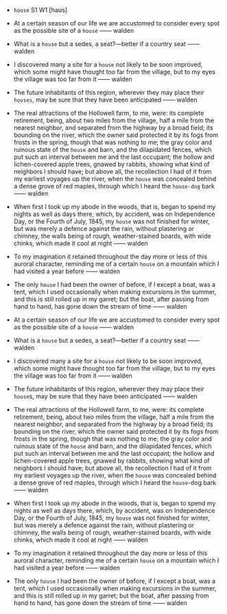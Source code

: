 - `house` S1 W1 [haʊs]

- At a certain season of our life we are accustomed to consider every spot as the possible site of a `house` —— walden

-  What is a `house` but a sedes, a seat?—better if a country seat —— walden

-  I discovered many a site for a `house` not likely to be soon improved, which some might have thought too far from the village, but to my eyes the village was too far from it —— walden

-  The future inhabitants of this region, wherever they may place their `houses`, may be sure that they have been anticipated —— walden

- The real attractions of the Hollowell farm, to me, were: its complete retirement, being, about two miles from the village, half a mile from the nearest neighbor, and separated from the highway by a broad field; its bounding on the river, which the owner said protected it by its fogs from frosts in the spring, though that was nothing to me; the gray color and ruinous state of the `house` and barn, and the dilapidated fences, which put such an interval between me and the last occupant; the hollow and lichen-covered apple trees, gnawed by rabbits, showing what kind of neighbors I should have; but above all, the recollection I had of it from my earliest voyages up the river, when the `house` was concealed behind a dense grove of red maples, through which I heard the `house-dog` bark —— walden

- When first I took up my abode in the woods, that is, began to spend my nights as well as days there, which, by accident, was on Independence Day, or the Fourth of July, 1845, my `house` was not finished for winter, but was merely a defence against the rain, without plastering or chimney, the walls being of rough, weather-stained boards, with wide chinks, which made it cool at night —— walden

-  To my imagination it retained throughout the day more or less of this auroral character, reminding me of a certain `house` on a mountain which I had visited a year before —— walden

- The only `house` I had been the owner of before, if I except a boat, was a tent, which I used occasionally when making excursions in the summer, and this is still rolled up in my garret; but the boat, after passing from hand to hand, has gone down the stream of time —— walden


- At a certain season of our life we are accustomed to consider every spot as the possible site of a `house` —— walden

-  What is a `house` but a sedes, a seat?﻿—better if a country seat —— walden

-  I discovered many a site for a `house` not likely to be soon improved, which some might have thought too far from the village, but to my eyes the village was too far from it —— walden

-  The future inhabitants of this region, wherever they may place their `house`s, may be sure that they have been anticipated —— walden

- The real attractions of the Hollowell farm, to me, were: its complete retirement, being, about two miles from the village, half a mile from the nearest neighbor, and separated from the highway by a broad field; its bounding on the river, which the owner said protected it by its fogs from frosts in the spring, though that was nothing to me; the gray color and ruinous state of the `house` and barn, and the dilapidated fences, which put such an interval between me and the last occupant; the hollow and lichen-covered apple trees, gnawed by rabbits, showing what kind of neighbors I should have; but above all, the recollection I had of it from my earliest voyages up the river, when the `house` was concealed behind a dense grove of red maples, through which I heard the `house`-dog bark —— walden

- When first I took up my abode in the woods, that is, began to spend my nights as well as days there, which, by accident, was on Independence Day, or the Fourth of July, 1845, my `house` was not finished for winter, but was merely a defence against the rain, without plastering or chimney, the walls being of rough, weather-stained boards, with wide chinks, which made it cool at night —— walden

-  To my imagination it retained throughout the day more or less of this auroral character, reminding me of a certain `house` on a mountain which I had visited a year before —— walden

- The only `house` I had been the owner of before, if I except a boat, was a tent, which I used occasionally when making excursions in the summer, and this is still rolled up in my garret; but the boat, after passing from hand to hand, has gone down the stream of time —— walden